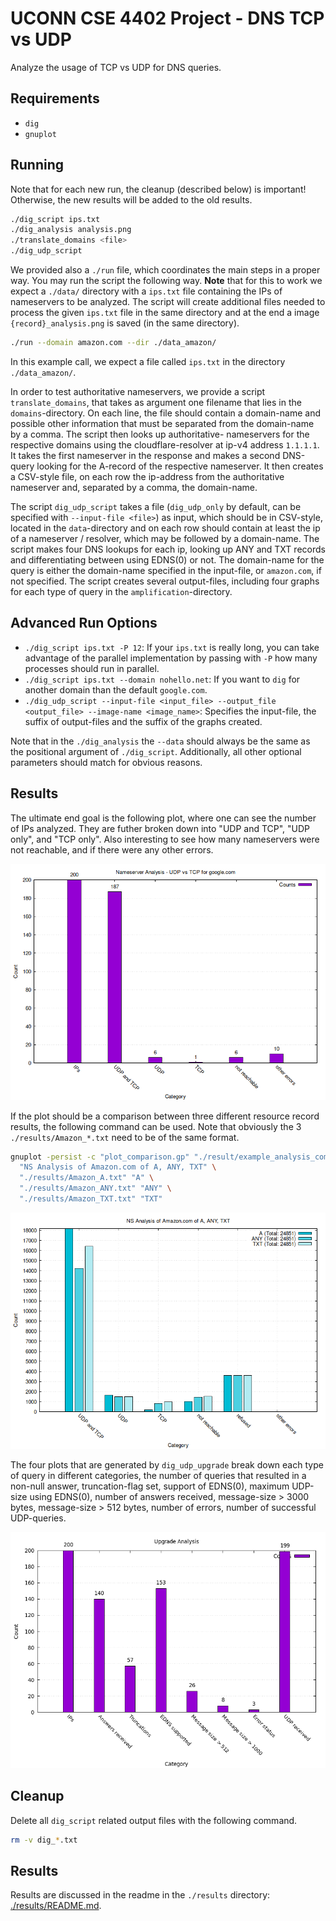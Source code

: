 # UCONN CSE 4402 Project - DNS TCP vs UDP

Analyze the usage of TCP vs UDP for DNS queries. 


## Requirements

- `dig`
- `gnuplot`


## Running

Note that for each new run, the cleanup (described below) is important!
Otherwise, the new results will be added to the old results.


```bash
./dig_script ips.txt
./dig_analysis analysis.png
./translate_domains <file>
./dig_udp_script
```


We provided also a `./run` file, which coordinates the main steps in a proper
way. You may run the script the following way. **Note** that for this to work
we expect a `./data/` directory with a `ips.txt` file containing the IPs of
nameservers to be analyzed. The script will create additional files needed to
process the given `ips.txt` file in the same directory and at the end a image
`{record}_analysis.png` is saved (in the same directory).

```bash
./run --domain amazon.com --dir ./data_amazon/
```

In this example call, we expect a file called `ips.txt` in the directory
`./data_amazon/`.

In order to test authoritative nameservers, we provide a script `translate_domains`,
that takes as argument one filename that lies in the `domains`-directory. On each line,
the file should contain a domain-name and possible other information that must be
separated from the domain-name by a comma. The script then looks up authoritative-
nameservers for the respective domains using the cloudflare-resolver at
ip-v4 address `1.1.1.1`. It takes the first nameserver in the response and makes
a second DNS-query looking for the A-record of the respective nameserver.
It then creates a CSV-style file, on each row the ip-address from the authoritative
nameserver and, separated by a comma, the domain-name.

The script `dig_udp_script` takes a file (`dig_udp_only` by default, can be specified
with `--input-file <file>`) as input, which should be in CSV-style, located in the
`data`-directory and on each row should contain at least the ip of a nameserver /
resolver, which may be followed by a domain-name.
The script makes four DNS lookups for each ip, looking up ANY and TXT records and
differentiating between using EDNS(0) or not. The domain-name for the query is either
the domain-name specified in the input-file, or `amazon.com`, if not specified.
The script creates several output-files, including four graphs for each type of query
in the `amplification`-directory.


## Advanced Run Options

- `./dig_script ips.txt -P 12`: If your `ips.txt` is really long, you can take
  advantage of the parallel implementation by passing with `-P` how many
  processes should run in parallel.
- `./dig_script ips.txt --domain nohello.net`: If you want to `dig` for another
  domain than the default `google.com`.
- `./dig_udp_script --input-file <input_file> --output_file <output_file> --image-name <image_name>`:
  Specifies the input-file, the suffix of output-files and the suffix of the graphs created.


Note that in the `./dig_analysis` the `--data` should always be the same as the
positional argument of `./dig_script`. Additionally, all other optional
parameters should match for obvious reasons.


## Results

The ultimate end goal is the following plot, where one can see the number of
IPs analyzed. They are futher broken down into "UDP and TCP", "UDP only", and
"TCP only". Also interesting to see how many nameservers were not reachable,
and if there were any other errors.

![example plot](./resources/example_analysis.png)


If the plot should be a comparison between three different resource record
results, the following command can be used. Note that obviously the 3
`./results/Amazon_*.txt` need to be of the same format.

```bash
gnuplot -persist -c "plot_comparison.gp" "./result/example_analysis_comparison.png" \
  "NS Analysis of Amazon.com of A, ANY, TXT" \
  "./results/Amazon_A.txt" "A" \
  "./results/Amazon_ANY.txt" "ANY" \
  "./results/Amazon_TXT.txt" "TXT"
```

![example comparison plot](./resources/example_analysis_comparison.png)


The four plots that are generated by `dig_udp_upgrade` break down each type of query
in different categories, the number of queries that resulted in a non-null answer,
truncation-flag set, support of EDNS(0), maximum UDP-size using EDNS(0), number
of answers received, message-size > 3000 bytes, message-size > 512 bytes, number of errors,
number of successful UDP-queries.

![example amplification plot](./resources/example_amplification_analysis.png)

## Cleanup

Delete all `dig_script` related output files with the following command.


```bash
rm -v dig_*.txt
``` 


## Results 

Results are discussed in the readme in the `./results` directory:
[./results/README.md](./results/README.md).

